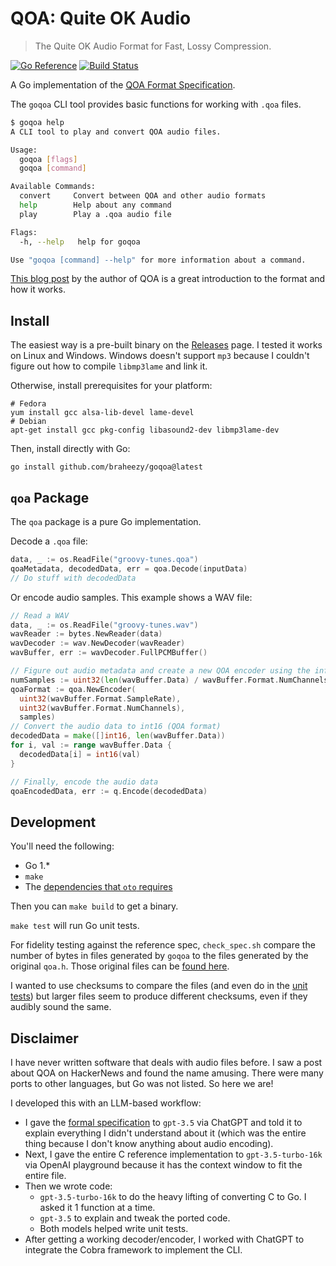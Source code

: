 # QOA: Quite OK Audio
> The Quite OK Audio Format for Fast, Lossy Compression.

[![Go Reference](https://pkg.go.dev/badge/github.com/braheezy/goqoa.svg)](https://pkg.go.dev/github.com/braheezy/goqoa)
[![Build Status](https://github.com/braheezy/goqoa/actions/workflows/ci.yml/badge.svg)](https://github.com/braheezy/goqoa/actions)

A Go implementation of the [QOA Format Specification](https://qoaformat.org/).

The `goqoa` CLI tool provides basic functions for working with `.qoa` files.

```bash
$ goqoa help
A CLI tool to play and convert QOA audio files.

Usage:
  goqoa [flags]
  goqoa [command]

Available Commands:
  convert     Convert between QOA and other audio formats
  help        Help about any command
  play        Play a .qoa audio file

Flags:
  -h, --help   help for goqoa

Use "goqoa [command] --help" for more information about a command.
```

[This blog post](https://phoboslab.org/log/2023/02/qoa-time-domain-audio-compression) by the author of QOA is a great introduction to the format and how it works.

## Install
The easiest way is a pre-built binary on the [Releases](https://github.com/braheezy/goqoa/releases) page. I tested it works on Linux and Windows. Windows doesn't support `mp3` because I couldn't figure out how to compile `libmp3lame` and link it.

Otherwise, install prerequisites for your platform:

    # Fedora
    yum install gcc alsa-lib-devel lame-devel
    # Debian
    apt-get install gcc pkg-config libasound2-dev libmp3lame-dev

Then, install directly with Go:

    go install github.com/braheezy/goqoa@latest

## `qoa` Package
The `qoa` package is a pure Go implementation.

Decode a `.qoa` file:
```go
data, _ := os.ReadFile("groovy-tunes.qoa")
qoaMetadata, decodedData, err = qoa.Decode(inputData)
// Do stuff with decodedData
```

Or encode audio samples. This example shows a WAV file:
```go
// Read a WAV
data, _ := os.ReadFile("groovy-tunes.wav")
wavReader := bytes.NewReader(data)
wavDecoder := wav.NewDecoder(wavReader)
wavBuffer, err := wavDecoder.FullPCMBuffer()

// Figure out audio metadata and create a new QOA encoder using the info
numSamples := uint32(len(wavBuffer.Data) / wavBuffer.Format.NumChannels)
qoaFormat := qoa.NewEncoder(
  uint32(wavBuffer.Format.SampleRate),
  uint32(wavBuffer.Format.NumChannels),
  samples)
// Convert the audio data to int16 (QOA format)
decodedData = make([]int16, len(wavBuffer.Data))
for i, val := range wavBuffer.Data {
  decodedData[i] = int16(val)
}

// Finally, encode the audio data
qoaEncodedData, err := q.Encode(decodedData)
```

## Development
You'll need the following:
- Go 1.*
- `make`
- The [dependencies that `oto` requires](https://github.com/ebitengine/oto#prerequisite)

Then you can `make build` to get a binary.

`make test` will run Go unit tests.

For fidelity testing against the reference spec, `check_spec.sh` compare the number of bytes in files generated by `goqoa` to the files generated by the original `qoa.h`. Those original files can be [found here](https://qoaformat.org/samples/).

I wanted to use checksums to compare the files (and even do in the [unit tests](./pkg/qoa/qoa_test.go)) but larger files seem to produce different checksums, even if they audibly sound the same.

## Disclaimer
I have never written software that deals with audio files before. I saw a post about QOA on HackerNews and found the name amusing. There were many ports to other languages, but Go was not listed. So here we are!

I developed this with an LLM-based workflow:
- I gave the [formal specification](https://qoaformat.org/qoa-specification.pdf) to `gpt-3.5` via ChatGPT and told it to explain everything I didn't understand about it (which was the entire thing because I don't know anything about audio encoding).
- Next, I gave the entire C reference implementation to `gpt-3.5-turbo-16k` via OpenAI playground because it has the context window to fit the entire file.
- Then we wrote code:
    - `gpt-3.5-turbo-16k` to do the heavy lifting of converting C to Go. I asked it 1 function at a time.
    - `gpt-3.5` to explain and tweak the ported code.
    - Both models helped write unit tests.
- After getting a working decoder/encoder, I worked with ChatGPT to integrate the Cobra framework to implement the CLI.
